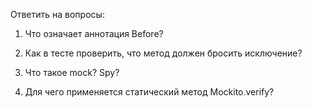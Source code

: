 Ответить на вопросы:

1. Что означает аннотация Before?

1. Как в тесте проверить, что метод должен бросить исключение?

1. Что такое mock? Spy?

1. Для чего применяется статический метод Mockito.verify?

